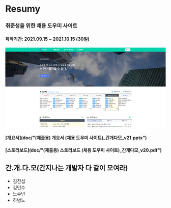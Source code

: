 # Resumy
### 취준생을 위한 채용 도우미 사이트
#### 제작기간: 2021.09.15 ~ 2021.10.15 (30일)
![resumy-mainpage](src/main/resources/static/img/mainpage.png)
#### [개요서](doc/"(제출용) 개요서 (채용 도우미 사이트)_간개다모_v21.pptx")
#### [스토리보드](doc/"(제출용) 스토리보드 (채용 도우미 사이트)_간개다모_v20.pdf")

## 간.개.다.모(간지나는 개발자 다 같이 모여라)

* 김진섭
* 김민수
* 노수빈
* 하병노
